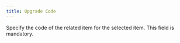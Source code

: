 ```yaml
---
title: Upgrade Code
---
```



Specify the code of the related item for the selected item. This field  is mandatory.
